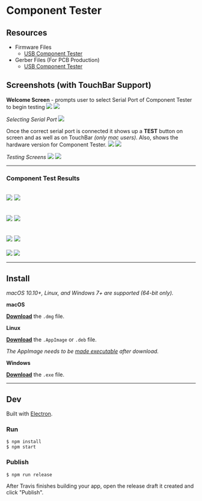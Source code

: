 # Component Tester

## Resources
- Firmware Files
    - [USB Component Tester](Firmware/USB-Component-Tester)
- Gerber Files (For PCB Production)
    - [USB Component Tester](Gerber-Files/USB-Component-Tester/Component_Tester_Tiny_PCBWay.zip)

## Screenshots (with TouchBar Support)
**Welcome Screen** - prompts user to select Serial Port of Component Tester to begin testing
![](./Screenshots/1.png)
![](./Screenshots/11.png)

*Selecting Serial Port*
![](./Screenshots/2.png)

Once the correct serial port is connected it shows up a **TEST** button on screen and as well as on TouchBar *(only mac users)*. Also, shows the hardware version for Component Tester.
![](./Screenshots/3.png)
![](./Screenshots/31.png)

*Testing Screens*
![](./Screenshots/4.png)
![](./Screenshots/41.png)


---


### Component Test Results
![](./Screenshots/5.png)
![](./Screenshots/51.png)
---
![](./Screenshots/6.png)
![](./Screenshots/61.png)
---
![](./Screenshots/7.png)
![](./Screenshots/71.png)
---
![](./Screenshots/8.png)
![](./Screenshots/81.png)


---


## Install

*macOS 10.10+, Linux, and Windows 7+ are supported (64-bit only).*

**macOS**

[**Download**](https://github.com/akshaybaweja/component-tester/releases/latest) the `.dmg` file.

**Linux**

[**Download**](https://github.com/akshaybaweja/component-tester/releases/latest) the `.AppImage` or `.deb` file.

*The AppImage needs to be [made executable](http://discourse.appimage.org/t/how-to-make-an-appimage-executable/80) after download.*

**Windows**

[**Download**](https://github.com/akshaybaweja/component-tester/releases/latest) the `.exe` file.


---


## Dev

Built with [Electron](https://electronjs.org).

### Run

```
$ npm install
$ npm start
```

### Publish

```
$ npm run release
```

After Travis finishes building your app, open the release draft it created and click "Publish".
